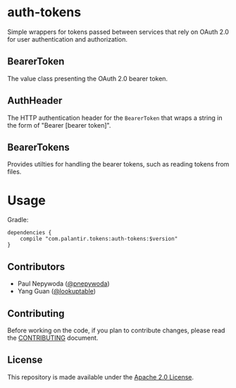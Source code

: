 auth-tokens
===========
Simple wrappers for tokens passed between services that rely on OAuth 2.0 for user authentication and authorization.

BearerToken
-----------
The value class presenting the OAuth 2.0 bearer token.

AuthHeader
----------
The HTTP authentication header for the `BearerToken` that wraps a string in the form of "Bearer [bearer token]".

BearerTokens
------------
Provides utilties for handling the bearer tokens, such as reading tokens from files.

Usage
=====
Gradle:
```
dependencies {
    compile "com.palantir.tokens:auth-tokens:$version"
}
```

Contributors
------------
* Paul Nepywoda ([@pnepywoda](https://github.com/pnepywoda))
* Yang Guan ([@lookuptable](https://github.com/lookuptable))

Contributing
------------
Before working on the code, if you plan to contribute changes, please read the [CONTRIBUTING](CONTRIBUTING.md) document.

License
-------
This repository is made available under the [Apache 2.0 License](http://www.apache.org/licenses/LICENSE-2.0).
